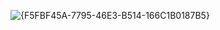 ![{F5FBF45A-7795-46E3-B514-166C1B0187B5}](https://github.com/user-attachments/assets/e2b5ad04-b2c1-49d0-8a8e-bb797141c906)
